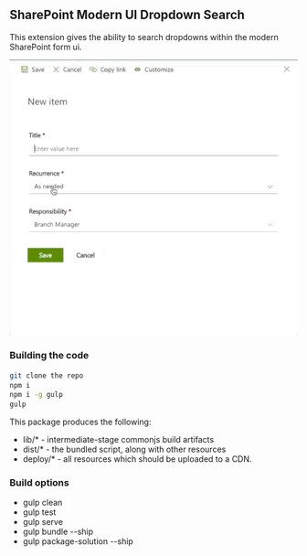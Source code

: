 ## SharePoint Modern UI Dropdown Search

This extension gives the ability to search dropdowns within the modern SharePoint form ui.

![alt text](https://raw.githubusercontent.com/baril27/sharepoint-modern-ui-form-dropdown-search/master/examples/usage.gif)


### Building the code

```bash
git clone the repo
npm i
npm i -g gulp
gulp
```

This package produces the following:

* lib/* - intermediate-stage commonjs build artifacts
* dist/* - the bundled script, along with other resources
* deploy/* - all resources which should be uploaded to a CDN.

### Build options

* gulp clean
* gulp test
* gulp serve
* gulp bundle --ship
* gulp package-solution --ship
